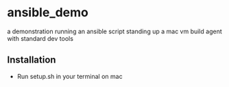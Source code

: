 # ansible_demo
a demonstration running an ansible script standing up a mac vm build agent with standard dev tools


## Installation
- Run setup.sh in your terminal on mac
